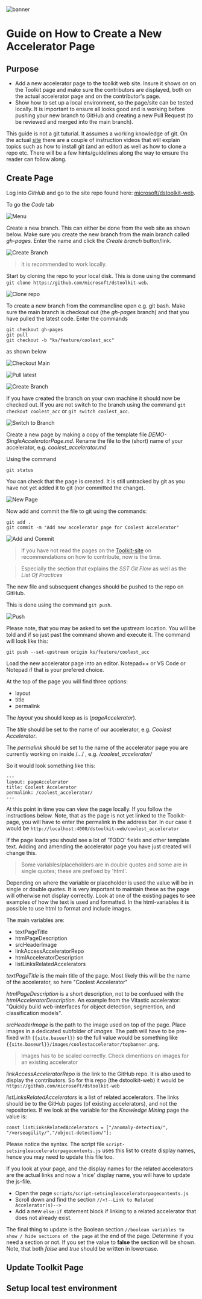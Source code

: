 ![banner](images/data-science-toolkit-banner.jpg)

# Guide on How to Create a New Accelerator Page

## Purpose

- Add a new accelerator page to the toolkit web site. Insure it shows on on the Toolkit page and make sure the contributors are displayed, both on the actual accelerator page and on the contributor's page.
- Show how to set up a local environment, so the page/site can be tested locally. It is important to ensure all looks good and is working before pushing your new branch to GitHub and creating a new Pull Request (to be reviewed and merged into the main branch).

This guide is not a git tuturial. It assumes a working knowledge of git. On the actual [site](https://microsoft.github.io/dstoolkit-web) there are a couple of instruction videos that will explain topics such as how to install git (and an editor) as well as how to clone a repo etc. There will be a few hints/guidelines along the way to ensure the reader can follow along.

## Create Page
Log into *GitHub* and go to the site repo found here: [microsoft/dstoolkit-web](https://github.com/microsoft/dstoolkit-web).

To go the *Code* tab

![Menu](images/howtocreateacceleratorpage/menubar.png)

Create a new branch. This can either be done from the web site as shown below. Make sure you create the new branch from the main branch called *gh-pages*. Enter the name and click the *Create branch* button/link.

![Create Branch](images/howtocreateacceleratorpage/createbranch.png)

>It is recommended to work locally.

Start by cloning the repo to your local disk. This is done using the command `git clone https://github.com/microsoft/dstoolkit-web`.

![Clone repo](images/howtocreateacceleratorpage/gitclone.png)

To create a new branch from the commandline open e.g. git bash. Make sure the main branch is checkout out (the *gh-pages* branch) and that you have pulled the latest code. Enter the commands

```
git checkout gh-pages
git pull
git checkout -b "ks/feature/coolest_acc"
```

as shown below

![Checkout Main](images/howtocreateacceleratorpage/checkoutmain.png)

![Pull latest](images/howtocreateacceleratorpage/gitpull.png)

![Create Branch](images/howtocreateacceleratorpage/createbranch_cmd.png)

If you have created the branch on your own machine it should now be checked out. If you are not switch to the branch using the command `git checkout coolest_acc` or `git switch coolest_acc`.

![Switch to Branch](images/howtocreateacceleratorpage/switchtobranch.png)

Create a new page by making a copy of the template file *DEMO-SingleAcceleratorPage.md*. Rename the file to the (short) name of your accelerator, e.g. *coolest_accelerator.md*

Using the command

```
git status
```

You can check that the page is created. It is still untracked by git as you have not yet added it to git (nor committed the change).

![New Page](images/howtocreateacceleratorpage/newpage.png)

Now add and commit the file to git using the commands:

```
git add .
git commit -m "Add new accelerator page for Coolest Accelerator"
```

![Add and Commit](images/howtocreateacceleratorpage/addcommit.png)

> If you have not read the pages on the [Toolkit-site](https://microsoft.github.io/dstoolkit-web/howtocontribute/) on recommendations on how to contribute, now is the time. 

> Especially the section that explains the *SST Git Flow* as well as the *List Of Practices*

The new file and subsequent changes should be pushed to the repo on GitHub.

This is done using the command `git push`.

![Push](images/howtocreateacceleratorpage/gitpush.png)

Please note, that you may be asked to set the upstream location. You will be told and if so just past the command shown and execute it. The command will look like this:

```
git push --set-upstream origin ks/feature/coolest_acc
```

Load the new accelerator page into an editor. Notepad++ or VS Code or Notepad if that is your prefered choice.

At the top of the page you will find three options:

- layout
- title
- permalink

The *layout* you should keep as is (*pageAccelerator*).

The *title* should be set to the name of our accelerator, e.g. *Coolest Accelerator*.

The *permalink* should be set to the name of the accelerator page you are currently working on inside /.../ , e.g. */coolest_accelerator/*

So it would look something like this:

```
---
layout: pageAccelerator
title: Coolest Accelerator
permalink: /coolest_accelerator/
---
```

At this point in time you can view the page locally. If you follow the instructions below. Note, that as the page is not yet linked to the Toolkit-page, you will have to enter the permalink in the address bar. In our case it would be `http://localhost:4000/dstoolkit-web/coolest_accelerator`

If the page loads you should see a lot of 'TODO' fields and other template text. Adding and amending the accelerator page you have just created will change this.

> Some variables/placeholders are in double quotes and some are in single quotes; these are prefixed by 'html'. 

Depending on where the variable or placeholder is used the value will be in single or double quotes. It is very important to maintain these as the page will otherwise not display correctly. Look at one of the existing pages to see examples of how the text is used and formatted. In the html-variables it is possible to use html to format and include images.

The main variables are:

- textPageTitle
- htmlPageDescription
- srcHeaderImage
- linkAccessAcceleratorRepo
- htmlAcceleratorDescription
- listLinksRelatedAccelerators

*textPageTitle* is the main title of the page. Most likely this will be the name of the accelerator, so here "Coolest Accelerator"

*htmlPageDescription* is a short description, not to be confused with the *htmlAcceleratorDescription*. An example from the Vitastic accelerator: "Quickly build web-interfaces for object detection, segmention, and classification models".

*srcHeaderImage* is the path to the image used on top of the page. Place images in a dedicated subfolder of *images*. The path will have to be pre-fixed with `{{site.baseurl}}` so the full value would be something like `{{site.baseurl}}/images/coolestaccelerator/topbanner.png`.

> Images has to be scaled correctly. Check dimentions on images for an existing accelerator

*linkAccessAcceleratorRepo* is the link to the GitHub repo. It is also used to display the contributors. So for this repo (the dstoolkit-web) it would be `https://github.com/microsoft/dstoolkit-web`

*listLinksRelatedAccelerators* is a list of related accelerators. The links should be to the GitHub pages (of existing accelerators), and not the repositories. If we look at the variable for the *Knowledge Mining* page the value is:

```
const listLinksRelatedAccelerators = ["/anomaly-detection/", "/verseagility/","/object-detection/"];
```

Please notice the syntax. The script file `script-setsingleacceleratorpagecontents.js` uses this list to create display names, hence you may need to update this file too.

If you look at your page, and the display names for the related accelerators are the actual links and now a 'nice' display name, you will have to update the js-file.

- Open the page `scripts/script-setsingleacceleratorpagecontents.js`
- Scroll down and find the section `//<!--Link to Related Accelerator(s)-->`
- Add a new `else-if` statement block if linking to a related accelerator that does not already exist.

The final thing to update is the Boolean section `//boolean variables to show / hide sections of the page` at the end of the page. Determine if you need a section or not. If you set the value to **false** the section will be shown. Note, that both *false* and *true* should be written in lowercase. 

## Update Toolkit Page

## Setup local test environment

